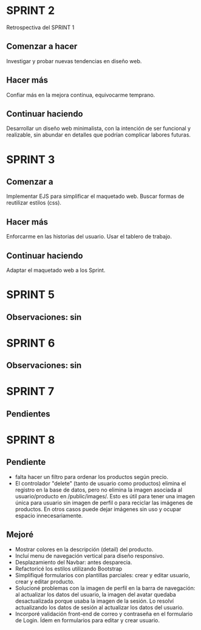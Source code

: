 # SPRINT 2

Retrospectiva del SPRINT 1

## Comenzar a hacer

Investigar y probar nuevas tendencias en diseño web.

## Hacer más

Confiar más en la mejora contínua, equivocarme temprano.

## Continuar haciendo

Desarrollar un diseño web minimalista, con la intención de ser funcional
y realizable, sin abundar en detalles que podrían complicar labores futuras.

# SPRINT 3

## Comenzar a

Implementar EJS para simplificar el maquetado web.
Buscar formas de reutilizar estilos (css).

## Hacer más

Enforcarme en las historias del usuario.
Usar el tablero de trabajo.

## Continuar haciendo

Adaptar el maquetado web a los Sprint.

# SPRINT 5

## Observaciones: sin

# SPRINT 6

## Observaciones: sin

# SPRINT 7

## Pendientes

# SPRINT 8

## Pendiente

- falta hacer un filtro para ordenar los productos según precio.
- El controlador "delete" (tanto de usuario como productos) elimina el registro en la base de datos,
  pero no elimina la imagen asociada al usuario/producto en /public/images/.
  Esto es útil para tener una imagen única para usuario sin imagen de perfil o
  para reciclar las imágenes de productos. En otros casos puede dejar imágenes sin uso y ocupar espacio innecesariamente.

## Mejoré

- Mostrar colores en la descripción (detail) del producto.
- Incluí menu de navegación vertical para diseño responsivo.
- Desplazamiento del Navbar: antes desparecia.
- Refactoricé los estilos utilizando Bootstrap
- Simplifiqué formularios con plantillas parciales: crear y editar usuario, crear y editar producto.
- Solucioné problemas con la imagen de perfil en la barra de navegación: al actualizar los datos del usuario,
  la imagen del avatar quedaba desactualizada porque usaba la imagen de la sesión. Lo resolví actualizando los datos de sesión al actualizar los datos del usuario.
- Incorporé validación front-end de correo y contraseña en el formulario de Login.
  Ídem en formularios para editar y crear usuario.
